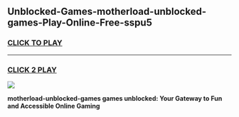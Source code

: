
## Unblocked-Games-motherload-unblocked-games-Play-Online-Free-sspu5
<h3>
<a href="https://premium76.site?title=motherload-unblocked-games&ref=26A">CLICK TO PLAY</a></h3>
<hr>

<h3>
<a href="https://premium76.site?title=motherload-unblocked-games&ref=26A">CLICK 2 PLAY</a>
  
</h3>

<a href="https://premium76.site?title=motherload-unblocked-games&ref=26A"><img src="https://clearcache.store/games.png"></a>


**motherload-unblocked-games games unblocked: Your Gateway to Fun and Accessible Online Gaming**
